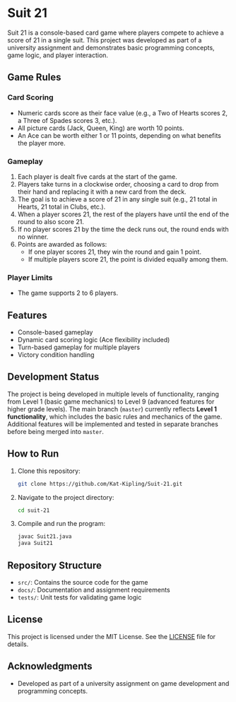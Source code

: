 # Suit 21

Suit 21 is a console-based card game where players compete to achieve a score of 21 in a single suit. This project was developed as part of a university assignment and demonstrates basic programming concepts, game logic, and player interaction.

## Game Rules

### Card Scoring
- Numeric cards score as their face value (e.g., a Two of Hearts scores 2, a Three of Spades scores 3, etc.).
- All picture cards (Jack, Queen, King) are worth 10 points.
- An Ace can be worth either 1 or 11 points, depending on what benefits the player more.

### Gameplay
1. Each player is dealt five cards at the start of the game.
2. Players take turns in a clockwise order, choosing a card to drop from their hand and replacing it with a new card from the deck.
3. The goal is to achieve a score of 21 in any single suit (e.g., 21 total in Hearts, 21 total in Clubs, etc.).
4. When a player scores 21, the rest of the players have until the end of the round to also score 21.
5. If no player scores 21 by the time the deck runs out, the round ends with no winner.
6. Points are awarded as follows:
   - If one player scores 21, they win the round and gain 1 point.
   - If multiple players score 21, the point is divided equally among them.

### Player Limits
- The game supports 2 to 6 players.

## Features
- Console-based gameplay
- Dynamic card scoring logic (Ace flexibility included)
- Turn-based gameplay for multiple players
- Victory condition handling

## Development Status
The project is being developed in multiple levels of functionality, ranging from Level 1 (basic game mechanics) to Level 9 (advanced features for higher grade levels). The main branch (`master`) currently reflects **Level 1 functionality**, which includes the basic rules and mechanics of the game. Additional features will be implemented and tested in separate branches before being merged into `master`.

## How to Run
1. Clone this repository:
   ```bash
   git clone https://github.com/Kat-Kipling/Suit-21.git
   ```
2. Navigate to the project directory:
   ```bash
   cd suit-21
   ```
3. Compile and run the program:
     ```bash
     javac Suit21.java
     java Suit21
     ```

## Repository Structure
- `src/`: Contains the source code for the game
- `docs/`: Documentation and assignment requirements
- `tests/`: Unit tests for validating game logic


## License
This project is licensed under the MIT License. See the [LICENSE](LICENSE) file for details.

## Acknowledgments
- Developed as part of a university assignment on game development and programming concepts.
